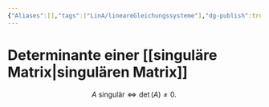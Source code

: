 ```yaml
---
{"Aliases":[],"tags":["LinA/lineareGleichungssysteme"],"dg-publish":true,"permalink":"/02-all-notes/determinante-einer-singulaeren-matrix/","dgHomeLink":true,"dgPassFrontmatter":true}
---
```


# Determinante einer [[singuläre Matrix|singulären Matrix]]
$$A \text{ singulär} \iff \det(A)\neq0.$$